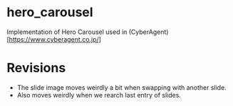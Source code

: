 # hero_carousel

Implementation of Hero Carousel used in (CyberAgent)[https://www.cyberagent.co.jp/]

# Revisions

- The slide image moves weirdly a bit when swapping with another slide.
- Also moves weirdly when we rearch last entry of slides.